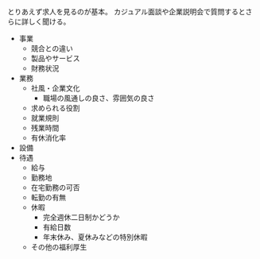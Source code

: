 とりあえず求人を見るのが基本。
カジュアル面談や企業説明会で質問するとさらに詳しく聞ける。

- 事業
  - 競合との違い
  - 製品やサービス
  - 財務状況
- 業務
  - 社風・企業文化
    - 職場の風通しの良さ、雰囲気の良さ
  - 求められる役割
  - 就業規則
  - 残業時間
  - 有休消化率
- 設備
- 待遇
  - 給与
  - 勤務地
  - 在宅勤務の可否
  - 転勤の有無
  - 休暇
    - 完全週休二日制かどうか
    - 有給日数
    - 年末休み、夏休みなどの特別休暇
  - その他の福利厚生
